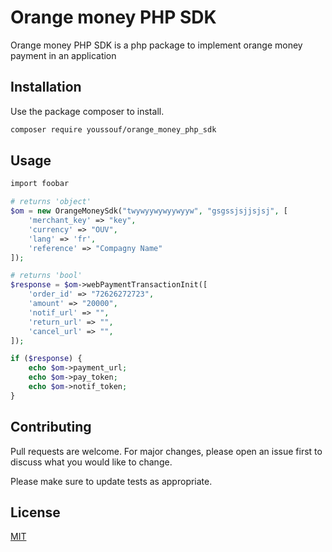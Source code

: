 # Orange money PHP SDK

Orange money PHP SDK is a php package to implement orange money payment in an application

## Installation

Use the package composer to install.

```bash
composer require youssouf/orange_money_php_sdk
```

## Usage

```php
import foobar

# returns 'object'
$om = new OrangeMoneySdk("twywyywywyywyyw", "gsgssjsjjsjsj", [
	'merchant_key' => "key",
	'currency' => "OUV",
	'lang' => 'fr',
	'reference' => "Compagny Name"
]);

# returns 'bool'
$response = $om->webPaymentTransactionInit([
	'order_id' => "72626272723", 
	'amount' => "20000", 
	'notif_url' => "", 
	'return_url' => "",
	'cancel_url' => "",
]);

if ($response) {
	echo $om->payment_url;
	echo $om->pay_token;
	echo $om->notif_token;
}
```

## Contributing
Pull requests are welcome. For major changes, please open an issue first to discuss what you would like to change.

Please make sure to update tests as appropriate.

## License
[MIT](https://choosealicense.com/licenses/mit/)